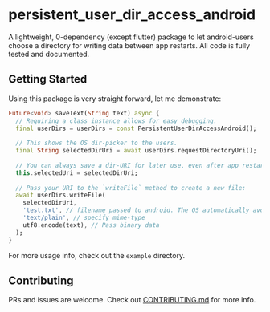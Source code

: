 # persistent_user_dir_access_android

A lightweight, 0-dependency (except flutter) package to let android-users choose
a directory for writing data between app restarts. All code is fully tested and 
documented.

## Getting Started

Using this package is very straight forward, let me demonstrate:
```dart
Future<void> saveText(String text) async {
  // Requiring a class instance allows for easy debugging.
  final userDirs = userDirs = const PersistentUserDirAccessAndroid();
  
  // This shows the OS dir-picker to the users.
  final String selectedDirUri = await userDirs.requestDirectoryUri();
  
  // You can always save a dir-URI for later use, even after app restarts.
  this.selectedUri = selectedDirUri;
  
  // Pass your URI to the `writeFile` method to create a new file:
  await userDirs.writeFile(
    selectedDirUri,
    'test.txt', // filename passed to android. The OS automatically avoids overriding files
    'text/plain', // specify mime-type
    utf8.encode(text), // Pass binary data
  );
}

```

For more usage info, check out the `example` directory.

## Contributing
PRs and issues are welcome. Check out [CONTRIBUTING.md](./CONTRIBUTING.md) for more info.